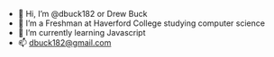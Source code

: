 - 👋 Hi, I’m @dbuck182 or Drew Buck
- 👀 I’m a Freshman at Haverford College studying computer science
- 🌱 I’m currently learning Javascript
- 📫 dbuck182@gmail.com

<!---
dbuck182/dbuck182 is a ✨ special ✨ repository because its `README.md` (this file) appears on your GitHub profile.
You can click the Preview link to take a look at your changes.
--->
